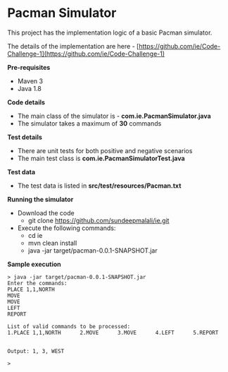 # Pacman Simulator

This project has the implementation logic of a basic Pacman simulator.

The details of the implementation are here - [https://github.com/ie/Code-Challenge-1](https://github.com/ie/Code-Challenge-1)

**Pre-requisites**
- Maven 3
- Java 1.8

**Code details**
- The main class of the simulator is - **com.ie.PacmanSimulator.java**
- The simulator takes a maximum of **30** commands

**Test details**
- There are unit tests for both positive and negative scenarios
- The main test class is **com.ie.PacmanSimulatorTest.java**

**Test data**
- The test data is listed in **src/test/resources/Pacman.txt**

**Running the simulator**
* Download the code
    * git clone https://github.com/sundeepmalali/ie.git
* Execute the following commands:
    * cd ie
    * mvn clean install
    * java -jar target/pacman-0.0.1-SNAPSHOT.jar

**Sample execution**

```
> java -jar target/pacman-0.0.1-SNAPSHOT.jar
Enter the commands:
PLACE 1,1,NORTH
MOVE
MOVE
LEFT
REPORT

List of valid commands to be processed:
1.PLACE 1,1,NORTH      2.MOVE      3.MOVE      4.LEFT      5.REPORT      


Output: 1, 3, WEST

>
```